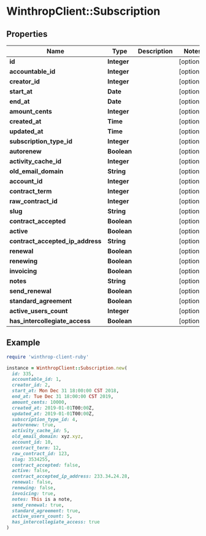 # WinthropClient::Subscription

## Properties

| Name | Type | Description | Notes |
| ---- | ---- | ----------- | ----- |
| **id** | **Integer** |  | [optional] |
| **accountable_id** | **Integer** |  | [optional] |
| **creator_id** | **Integer** |  | [optional] |
| **start_at** | **Date** |  | [optional] |
| **end_at** | **Date** |  | [optional] |
| **amount_cents** | **Integer** |  | [optional] |
| **created_at** | **Time** |  | [optional] |
| **updated_at** | **Time** |  | [optional] |
| **subscription_type_id** | **Integer** |  | [optional] |
| **autorenew** | **Boolean** |  | [optional] |
| **activity_cache_id** | **Integer** |  | [optional] |
| **old_email_domain** | **String** |  | [optional] |
| **account_id** | **Integer** |  | [optional] |
| **contract_term** | **Integer** |  | [optional] |
| **raw_contract_id** | **Integer** |  | [optional] |
| **slug** | **String** |  | [optional] |
| **contract_accepted** | **Boolean** |  | [optional] |
| **active** | **Boolean** |  | [optional] |
| **contract_accepted_ip_address** | **String** |  | [optional] |
| **renewal** | **Boolean** |  | [optional] |
| **renewing** | **Boolean** |  | [optional] |
| **invoicing** | **Boolean** |  | [optional] |
| **notes** | **String** |  | [optional] |
| **send_renewal** | **Boolean** |  | [optional] |
| **standard_agreement** | **Boolean** |  | [optional] |
| **active_users_count** | **Integer** |  | [optional] |
| **has_intercollegiate_access** | **Boolean** |  | [optional] |

## Example

```ruby
require 'winthrop-client-ruby'

instance = WinthropClient::Subscription.new(
  id: 335,
  accountable_id: 1,
  creator_id: 2,
  start_at: Mon Dec 31 18:00:00 CST 2018,
  end_at: Tue Dec 31 18:00:00 CST 2019,
  amount_cents: 10000,
  created_at: 2019-01-01T00:00Z,
  updated_at: 2019-01-01T00:00Z,
  subscription_type_id: 4,
  autorenew: true,
  activity_cache_id: 5,
  old_email_domain: xyz.xyz,
  account_id: 10,
  contract_term: 12,
  raw_contract_id: 123,
  slug: 3534255,
  contract_accepted: false,
  active: false,
  contract_accepted_ip_address: 233.34.24.28,
  renewal: false,
  renewing: false,
  invoicing: true,
  notes: This is a note,
  send_renewal: true,
  standard_agreement: true,
  active_users_count: 5,
  has_intercollegiate_access: true
)
```

